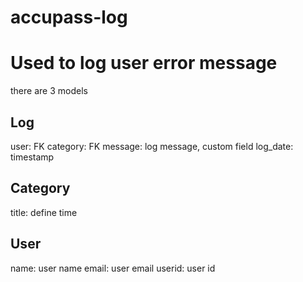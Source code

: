 accupass-log
============
# Used to log user error message

there are 3 models

## Log

user: FK
category: FK
message: log message, custom field
log_date: timestamp

## Category

title: define time

## User

name: user name
email: user email
userid: user id
